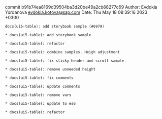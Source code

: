 commit b91b74ea8169d39504ba3d20be49a2cb88277c69
Author: Evdokia Yordanova <evdokia.kotova@sap.com>
Date:   Thu May 18 08:39:16 2023 +0300

    docs(ui5-table): add storybook sample (#6979)
    
    * docs(ui5-table): add storybook sample
    
    * docs(ui5-table): refactor
    
    * docs(ui5-table): combine samples. Heigh adjustment
    
    * docs(ui5-table): fix sticky header and scroll sample
    
    * docs(ui5-table): remove unneeded height
    
    * docs(ui5-table): fix comments
    
    * docs(ui5-table): update comments
    
    * docs(ui5-table): remove vars
    
    * docs(ui5-table): update to es6
    
    * docs(ui5-table): refactor

